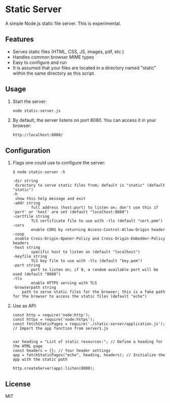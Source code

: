 # Static Server

A simple Node.js static file server. This is experimental.

## Features

- Serves static files (HTML, CSS, JS, images, pdf, etc.)
- Handles common browser MIME types
- Easy to configure and run
- It is assumed that your files are located in a directory named "static" within the same directory as this script.

## Usage

1. Start the server:

   ```bash
   node static-server.js
   ```

2. By default, the server listens on port 8080. You can access it in your browser:

   ```
   http://localhost:8080/
   ```

## Configuration

1. Flags one could use to configure the server:

   ```
   $ node static-server -h

   -dir string
   	directory to serve static files from; default is "static" (default "static")
   -h
   	show this help message and exit
   -addr string
           full address (host:port) to listen on; don't use this if 'port' or 'host' are set (default "localhost:8080")
   -certfile string
           TLS certificate file to use with -tls (default "cert.pem")
   -cors
           enable CORS by returning Access-Control-Allow-Origin header
   -coop
   	enable Cross-Origin-Opener-Policy and Cross-Origin-Embedder-Policy headers
   -host string
           specific host to listen on (default "localhost")
   -keyfile string
           TLS key file to use with -tls (default "key.pem")
   -port string
           port to listen on; if 0, a random available port will be used (default "8080")
   -tls
           enable HTTPS serving with TLS
   -browserpath string
       path to serve static files for the browser; this is a fake path for the browser to access the static files (default "echo")
   ```

2. Use as API:

   ```
   const http = require('node:http');
   const https = require('node:https');
   const fetchStaticPages = require('./static-server/application.js'); // Import the app function from server1.js


   var heading = "List of static resources:"; // Define a heading for the HTML page
   const headers = {}; // Your header settings
   app = fetchStaticPages("echo", heading, headers); // Initialize the app with the static path

   http.createServer(app).listen(8080);

   ```

## License

MIT
